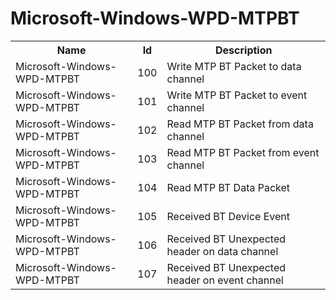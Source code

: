 # Microsoft-Windows-WPD-MTPBT

<table>
<colgroup><col/><col/><col/></colgroup>
<tr><th>Name</th><th>Id</th><th>Description</th></tr>
<tr><td>Microsoft-Windows-WPD-MTPBT</td><td>100</td><td>Write MTP BT Packet to data channel</td></tr>
<tr><td>Microsoft-Windows-WPD-MTPBT</td><td>101</td><td>Write MTP BT Packet to event channel</td></tr>
<tr><td>Microsoft-Windows-WPD-MTPBT</td><td>102</td><td>Read MTP BT Packet from data channel</td></tr>
<tr><td>Microsoft-Windows-WPD-MTPBT</td><td>103</td><td>Read MTP BT Packet from event channel</td></tr>
<tr><td>Microsoft-Windows-WPD-MTPBT</td><td>104</td><td>Read MTP BT Data Packet</td></tr>
<tr><td>Microsoft-Windows-WPD-MTPBT</td><td>105</td><td>Received BT Device Event</td></tr>
<tr><td>Microsoft-Windows-WPD-MTPBT</td><td>106</td><td>Received BT Unexpected header on data channel</td></tr>
<tr><td>Microsoft-Windows-WPD-MTPBT</td><td>107</td><td>Received BT Unexpected header on event channel</td></tr>
</table>
